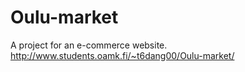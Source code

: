 # Oulu-market

A project for an e-commerce website. 
http://www.students.oamk.fi/~t6dang00/Oulu-market/
